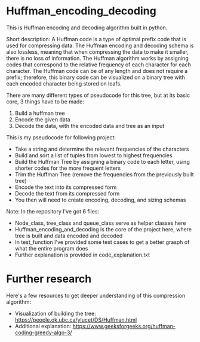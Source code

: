 # Huffman_encoding_decoding
This is Huffman encoding and decoding algorithm built in python.

Short description:
A Huffman code is a type of optimal prefix code that is used for compressing data. The Huffman encoding and decoding schema is also lossless, meaning that when compressing the data to make it smaller, there is no loss of information.
The Huffman algorithm works by assigning codes that correspond to the relative frequency of each character for each character. The Huffman code can be of any length and does not require a prefix; therefore, this binary code can be visualized on a binary tree with each encoded character being stored on leafs.

There are many different types of pseudocode for this tree, but at its basic core, 3 things have to be made:
1. Build a huffman tree
2. Encode the given data
3. Decode the data, with the encoded data and tree as an input

This is my pseudocode for following project:
- Take a string and determine the relevant frequencies of the characters
- Build and sort a list of tuples from lowest to highest frequencies
- Build the Huffman Tree by assigning a binary code to each letter, using shorter codes for the more frequent letters
- Trim the Huffman Tree (remove the frequencies from the previously built tree)
- Encode the text into its compressed form
- Decode the text from its compressed form
- You then will need to create encoding, decoding, and sizing schemas

Note: In the repository I've got 6 files:
- Node_class, tree_class and queue_class serve as helper classes here
- Huffman_encoding_and_decoding is the core of the project here, where tree is built and data encoded and decoded
- In test_function I've provided some test cases to get a better grasph of what the entire program does
- Further explanation is provided in code_explanation.txt


# Further research
Here's a few resources to get deeper understanding of this compression algorithm:
- Visualization of building the tree: https://people.ok.ubc.ca/ylucet/DS/Huffman.html
- Additional explanation: https://www.geeksforgeeks.org/huffman-coding-greedy-algo-3/
